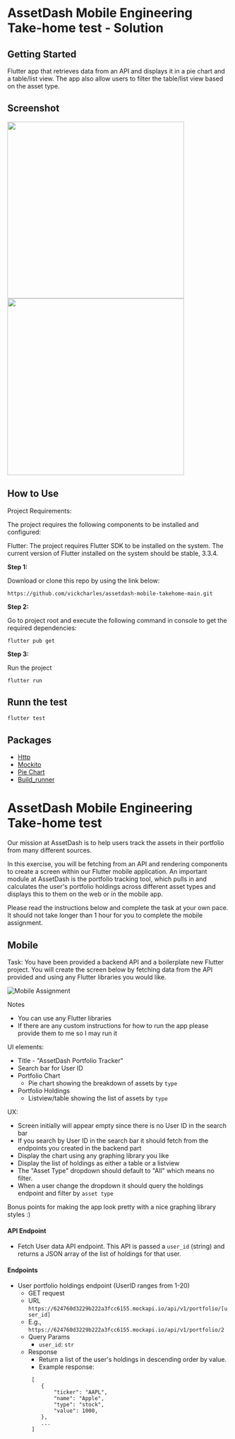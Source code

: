 # AssetDash Mobile Engineering Take-home test - Solution

## Getting Started

Flutter app that retrieves data from an API and displays it in a pie chart and a table/list view. The app also allow users to filter the table/list view based on the asset type.


## Screenshot

<img src="images/portfolio-tracker-list.png" width="400"  /> <img src="images/porfolio-tracker-empty-list.png" width="400"  />




## How to Use 

Project Requirements:

The project requires the following components to be installed and configured:

Flutter: The project requires Flutter SDK to be installed on the system. The current version of Flutter installed on the system should be stable, 3.3.4.

**Step 1:**

Download or clone this repo by using the link below:

```
https://github.com/vickcharles/assetdash-mobile-takehome-main.git
```

**Step 2:**

Go to project root and execute the following command in console to get the required dependencies: 

```
flutter pub get 
```

**Step 3:**

Run the project 

```
flutter run
```


## Runn the test

```
flutter test
```

## Packages

- [Http](https://pub.dev/packages/http)
- [Mockito](https://pub.dev/packages/mockito)
- [Pie Chart](https://pub.dev/packages/pie_chart)
- [Build_runner](https://pub.dev/packages/pie_chart)


# AssetDash Mobile Engineering Take-home test

Our mission at AssetDash is to help users track the assets in their portfolio from many different sources.

In this exercise, you will be fetching from an API and rendering components to create a screen within our Flutter mobile application. An important module at AssetDash is the portfolio tracking tool,
which pulls in and calculates the user's portfolio holdings across different asset types and displays this to them on the web or in the mobile app.

Please read the instructions below and complete the task at your own pace. It should not take longer than 1 hour for
you to complete the mobile assignment.

## Mobile

Task: You have been provided a backend API and a boilerplate new Flutter project. You will create the screen below by fetching data from the API provided and using any Flutter libraries you would like.

![Mobile Assignment](images/mobile_assignment.png)

Notes

- You can use any Flutter libraries
- If there are any custom instructions for how to run the app please provide them to me so I may run it

UI elements:

- Title - "AssetDash Portfolio Tracker"
- Search bar for User ID
- Portfolio Chart
  - Pie chart showing the breakdown of assets by `type`
- Portfolio Holdings
  - Listview/table showing the list of assets by `type`

UX:

- Screen initially will appear empty since there is no User ID in the search bar
- If you search by User ID in the search bar it should fetch from the endpoints you created in the backend part
- Display the chart using any graphing library you like
- Display the list of holdings as either a table or a listview
- The "Asset Type" dropdown should default to "All" which means no filter.
- When a user change the dropdown it should query the holdings endpoint and filter by `asset type`

Bonus points for making the app look pretty with a nice graphing library styles :)

#### API Endpoint

- Fetch User data API endpoint. This API is passed a `user_id` (string) and returns a JSON array of the list of holdings for that user.

#### Endpoints

- User portfolio holdings endpoint (UserID ranges from 1-20)
  - GET request
  - URL `https://624760d3229b222a3fcc6155.mockapi.io/api/v1/portfolio/[user_id]`
  - E.g., `https://624760d3229b222a3fcc6155.mockapi.io/api/v1/portfolio/2`
  - Query Params
    - `user_id`: `str`
  - Response
    - Return a list of the user's holdings in descending order by value.
    - Example response:
    ```
     [
        {
            "ticker": "AAPL",
            "name": "Apple",
            "type": "stock",
            "value": 1000,
        },
        ...
     ]
    ```
